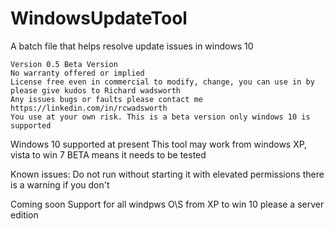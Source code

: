 # WindowsUpdateTool
A batch file that helps resolve update issues in windows 10

    Version 0.5 Beta Version 				  					            
    No warranty offered or implied 								                    
    License free even in commercial to modify, change, you can use in by please give kudos to Richard wadsworth 
    Any issues bugs or faults please contact me https://linkedin.com/in/rcwadsworth                                                                
    You use at your own risk. This is a beta version only windows 10 is supported

                                 
Windows 10 supported at present 
This tool may work from windows XP, vista to win 7 
BETA means it needs to be tested 
                                
Known issues:
Do not run without starting it with elevated permissions there is a warning if you don't

Coming soon
Support for all windpws O\S from XP to win 10 please a server edition
